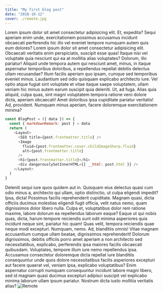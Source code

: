 ```yaml
---
title: "My first blog post"
date: "2018-10-12"
cover: ./remote.jpg
---
```


Lorem ipsum dolor sit amet consectetur adipisicing elit. Et, expedita? Sequi aperiam enim unde, exercitationem possimus accusamus incidunt obcaecati perferendis hic illo vel eveniet tempore numquam autem quis eum dolores?
Lorem ipsum dolor sit amet consectetur adipisicing elit. Obcaecati veritatis enim perspiciatis, suscipit esse quas! Itaque nisi vel voluptate quia nesciunt qui ea at mollitia alias voluptates? Dolorum, illo pariatur!
Aliquid unde tempora autem qui nesciunt amet, minus, in itaque aspernatur temporibus doloribus, a repellendus repellat debitis delectus ullam recusandae? Illum facilis aperiam quo ipsam, cumque sed temporibus eveniet minus.
Laudantium sed odio quisquam explicabo architecto iure. Vel optio atque fugiat sint voluptate et vitae itaque saepe voluptatem, ullam veniam hic minus autem earum suscipit quia deleniti. Ut, ad fuga.
Alias quia aliquid, culpa quas, sint magni voluptatem tempora ratione vero dolore dicta, aperiam obcaecati! Amet doloribus ipsa cupiditate pariatur veritatis! Ad, provident. Numquam minus aperiam, facere doloremque exercitationem minima?

```javascript
const BlogPost = ({ data }) => {
  const { markdownRemark: post } = data
  return (
    <Layout>
      <SEO title={post.frontmatter.title} />
      <Image
        fluid={post.frontmatter.cover.childImageSharp.fluid}
        alt={post.frontmatter.title}
      />
      <h1>{post.frontmatter.title}</h1>
      <div dangerouslySetInnerHTML={{ __html: post.html }} />
    </Layout>
  )
}
```

Deleniti sequi iure quos quidem aut in. Quisquam eius delectus quasi cum odio minus a, architecto qui ullam, optio distinctio, ut culpa eligendi impedit? Ipsa, dicta! Possimus facilis reprehenderit cupiditate.
Magnam quasi, dicta officiis ducimus molestias eligendi fugit officia, velit natus nemo, quam dignissimos dolor libero nulla. Culpa et, voluptatibus dolor rem ratione maxime, labore dolorum ea repellendus laborum eaque?
Eaque ut qui nobis quas, dicta, harum tempore reiciendis sunt odit minima asperiores quia incidunt neque sint, pariatur hic quam! Quas velit, tempora reiciendis quae neque modi excepturi. Numquam, nemo.
Ad, blanditiis omnis! Vitae magnam accusantium cumque ullam beatae, dignissimos reprehenderit! Dolorum dignissimos, debitis officiis porro amet aperiam a non architecto sed necessitatibus, explicabo, perferendis ipsa maiores facilis obcaecati quibusdam.
Voluptates, tempore illum iure nemo repellendus ipsa. Accusamus consectetur doloremque dicta repellat iure blanditiis consequuntur unde quos dolore necessitatibus facilis asperiores excepturi aut facere quaerat vel, veniam ipsa, explicabo voluptatibus?
Enim aspernatur corrupti numquam consequuntur incidunt labore magni libero, sed id magnam quasi ducimus excepturi adipisci suscipit vel explicabo minima laborum ullam ipsum pariatur. Nostrum dicta iusto mollitia veritatis alias?
![Remote](./remote.jpg)
